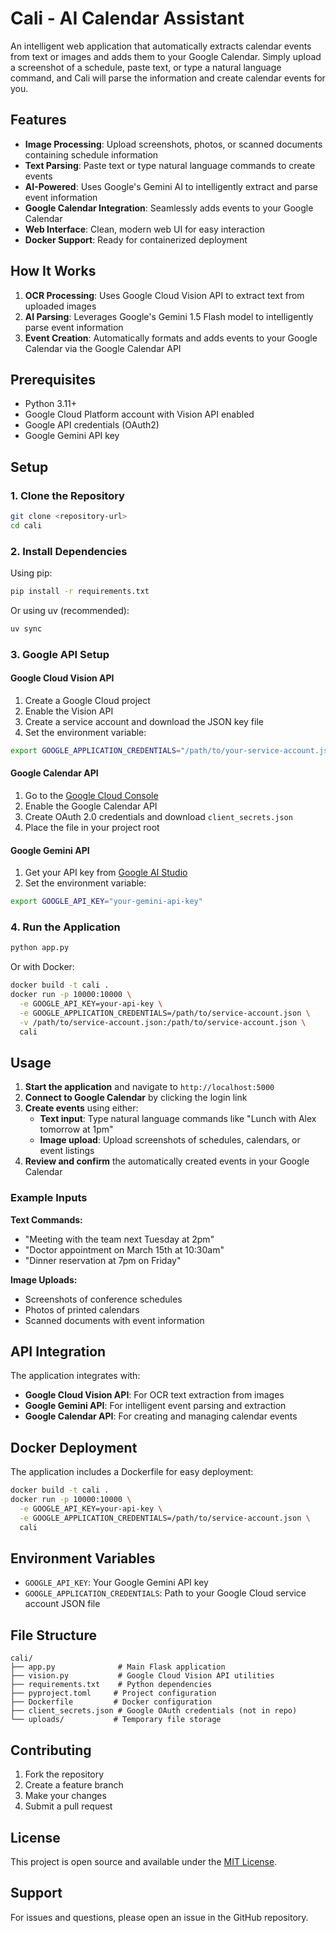 # Cali - AI Calendar Assistant

An intelligent web application that automatically extracts calendar events from text or images and adds them to your Google Calendar. Simply upload a screenshot of a schedule, paste text, or type a natural language command, and Cali will parse the information and create calendar events for you.

## Features

- **Image Processing**: Upload screenshots, photos, or scanned documents containing schedule information
- **Text Parsing**: Paste text or type natural language commands to create events
- **AI-Powered**: Uses Google's Gemini AI to intelligently extract and parse event information
- **Google Calendar Integration**: Seamlessly adds events to your Google Calendar
- **Web Interface**: Clean, modern web UI for easy interaction
- **Docker Support**: Ready for containerized deployment

## How It Works

1. **OCR Processing**: Uses Google Cloud Vision API to extract text from uploaded images
2. **AI Parsing**: Leverages Google's Gemini 1.5 Flash model to intelligently parse event information
3. **Event Creation**: Automatically formats and adds events to your Google Calendar via the Google Calendar API

## Prerequisites

- Python 3.11+
- Google Cloud Platform account with Vision API enabled
- Google API credentials (OAuth2)
- Google Gemini API key

## Setup

### 1. Clone the Repository

```bash
git clone <repository-url>
cd cali
```

### 2. Install Dependencies

Using pip:
```bash
pip install -r requirements.txt
```

Or using uv (recommended):
```bash
uv sync
```

### 3. Google API Setup

#### Google Cloud Vision API
1. Create a Google Cloud project
2. Enable the Vision API
3. Create a service account and download the JSON key file
4. Set the environment variable:
```bash
export GOOGLE_APPLICATION_CREDENTIALS="/path/to/your-service-account.json"
```

#### Google Calendar API
1. Go to the [Google Cloud Console](https://console.cloud.google.com/)
2. Enable the Google Calendar API
3. Create OAuth 2.0 credentials and download `client_secrets.json`
4. Place the file in your project root

#### Google Gemini API
1. Get your API key from [Google AI Studio](https://aistudio.google.com/app/apikey)
2. Set the environment variable:
```bash
export GOOGLE_API_KEY="your-gemini-api-key"
```

### 4. Run the Application

```bash
python app.py
```

Or with Docker:
```bash
docker build -t cali .
docker run -p 10000:10000 \
  -e GOOGLE_API_KEY=your-api-key \
  -e GOOGLE_APPLICATION_CREDENTIALS=/path/to/service-account.json \
  -v /path/to/service-account.json:/path/to/service-account.json \
  cali
```

## Usage

1. **Start the application** and navigate to `http://localhost:5000`
2. **Connect to Google Calendar** by clicking the login link
3. **Create events** using either:
   - **Text input**: Type natural language commands like "Lunch with Alex tomorrow at 1pm"
   - **Image upload**: Upload screenshots of schedules, calendars, or event listings
4. **Review and confirm** the automatically created events in your Google Calendar

### Example Inputs

**Text Commands:**
- "Meeting with the team next Tuesday at 2pm"
- "Doctor appointment on March 15th at 10:30am"
- "Dinner reservation at 7pm on Friday"

**Image Uploads:**
- Screenshots of conference schedules
- Photos of printed calendars
- Scanned documents with event information

## API Integration

The application integrates with:
- **Google Cloud Vision API**: For OCR text extraction from images
- **Google Gemini API**: For intelligent event parsing and extraction
- **Google Calendar API**: For creating and managing calendar events

## Docker Deployment

The application includes a Dockerfile for easy deployment:

```bash
docker build -t cali .
docker run -p 10000:10000 \
  -e GOOGLE_API_KEY=your-api-key \
  -e GOOGLE_APPLICATION_CREDENTIALS=/path/to/service-account.json \
  cali
```

## Environment Variables

- `GOOGLE_API_KEY`: Your Google Gemini API key
- `GOOGLE_APPLICATION_CREDENTIALS`: Path to your Google Cloud service account JSON file

## File Structure

```
cali/
├── app.py              # Main Flask application
├── vision.py           # Google Cloud Vision API utilities
├── requirements.txt    # Python dependencies
├── pyproject.toml     # Project configuration
├── Dockerfile         # Docker configuration
├── client_secrets.json # Google OAuth credentials (not in repo)
└── uploads/           # Temporary file storage
```

## Contributing

1. Fork the repository
2. Create a feature branch
3. Make your changes
4. Submit a pull request

## License

This project is open source and available under the [MIT License](LICENSE).

## Support

For issues and questions, please open an issue in the GitHub repository.
